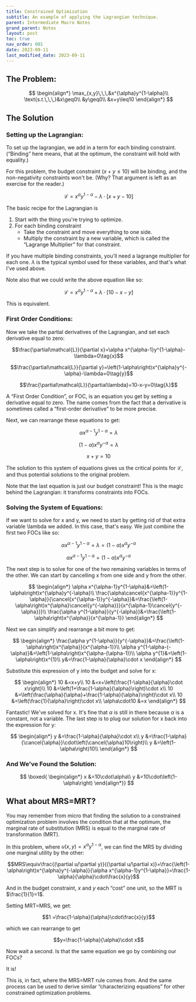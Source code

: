 ```yaml
---
title: Constrained Optimization
subtitle: An example of applying the Lagrangian technique.
parent: Intermediate Macro Notes
grand_parent: Notes
layout: post
toc: true
nav_order: 001
date: 2023-09-11
last_modified_date: 2023-09-11
---
```


## The Problem:

$$
\begin{align*}
\max_{x,y}\,\,\,&x^{\alpha}y^{1-\alpha}\\
\text{s.t.\,\,\,}&x\geq0\\
&y\geq0\\
&x+y\leq10
\end{align*}
$$

## The Solution

### Setting up the Lagrangian:

To set up the lagrangian, we add in a term for each binding constraint. (“Binding” here means, that at the optimum, the constraint will hold with equality.)

For this problem, the budget constraint ($x+y\leq10$) will be binding, and the non-negativity constraints won't be. (Why? That argument is left as an exercise for the reader.)

$$\mathcal{L}=x^{\alpha}y^{1-\alpha}-\lambda\cdot\left[x+y-10\right]$$

The basic recipe for the Lagrangian is 

1. Start with the thing you're trying to optimize.
2. For each binding constraint
    - Take the constraint and move everything to one side.
    - Multiply the constraint by a new variable, which is called the “Lagrange Multiplier” for that constraint.


If you have multiple binding constraints, you'll need a lagrange multiplier for each one. 
$\lambda$ is the typical symbol used for these variables, and that's what I've used above.

Note also that we could write the above equation like so:

$$\mathcal{L}=x^{\alpha}y^{1-\alpha}+\lambda\cdot\left[10-x-y\right]$$

This is equivalent.

### First Order Conditions:

Now we take the partial derivatives of the Lagrangian, and set each derivative equal to zero:

$$\frac{\partial\mathcal{L}}{\partial x}=\alpha x^{\alpha-1}y^{1-\alpha}-\lambda=0\tag{x}$$

$$\frac{\partial\mathcal{L}}{\partial y}=\left(1-\alpha\right)x^{\alpha}y^{-\alpha}-\lambda=0\tag{y}$$

$$\frac{\partial\mathcal{L}}{\partial\lambda}=10-x-y=0\tag{λ}$$



<aside>A “First Order Condition”, or FOC, is an equation you get by setting a derivative equal to zero. The name comes from the fact that a derivative is sometimes called a “first-order derivative” to be more precise.</aside>

Next, we can rearrange these equations to get:

$$\alpha x^{\alpha-1}y^{1-\alpha}=\lambda\tag{x}$$

$$\left(1-\alpha\right)x^{\alpha}y^{-\alpha}=\lambda\tag{y}$$

$$x+y=10\tag{λ}$$

The solution to this system of equations gives us the critical points for $\mathcal{L}$, and thus potential solutions to the original problem.

Note that the last equation is just our budget constraint! This is the magic behind the Lagrangian: it transforms constraints into FOCs.

### Solving the System of Equations:

If we want to solve for x and y, we need to start by getting rid of that extra variable \lambda we added. In this case, that's easy. We just combine the first two FOCs like so:

$$\alpha x^{\alpha-1}y^{1-\alpha}=\lambda=\left(1-\alpha\right)x^{\alpha}y^{-\alpha}$$

$$\alpha x^{\alpha-1}y^{1-\alpha}=\left(1-\alpha\right)x^{\alpha}y^{-\alpha}$$

The next step is to solve for one of the two remaining variables in terms of the other. We can start by cancelling x from one side and y from the other.

$$
\begin{align*}
\alpha x^{\alpha-1}y^{1-\alpha}&=\left(1-\alpha\right)x^{\alpha}y^{-\alpha}\\
\frac{\alpha\cancel{x^{\alpha-1}}y^{1-\alpha}}{\cancel{x^{\alpha-1}}y^{-\alpha}}&=\frac{\left(1-\alpha\right)x^{\alpha}\cancel{y^{-\alpha}}}{x^{\alpha-1}\cancel{y^{-\alpha}}}\\
\frac{\alpha y^{1-\alpha}}{y^{-\alpha}}&=\frac{\left(1-\alpha\right)x^{\alpha}}{x^{\alpha-1}}
\end{align*}
$$

Next we can simplify and rearrange a bit more to get:

$$
\begin{align*}
\frac{\alpha y^{1-\alpha}}{y^{-\alpha}}&=\frac{\left(1-\alpha\right)x^{\alpha}}{x^{\alpha-1}}\\
\alpha y^{1-\alpha-(-\alpha)}&=\left(1-\alpha\right)x^{\alpha-(\alpha-1)}\\
\alpha y^{1}&=\left(1-\alpha\right)x^{1}\\
y&=\frac{1-\alpha}{\alpha}\cdot x
\end{align*}
$$

Substitute this expression of y into the budget and solve for x:

$$
\begin{align*}
10	&=x+y\\
10	&=x+\left(\frac{1-\alpha}{\alpha}\cdot x\right)\\
10	&=\left(1+\frac{1-\alpha}{\alpha}\right)\cdot x\\
10	&=\left(\frac{\alpha}{\alpha}+\frac{1-\alpha}{\alpha}\right)\cdot x\\
10	&=\left(\frac{1}{\alpha}\right)\cdot x\\
\alpha\cdot10	&=x
\end{align*}
$$

Fantastic! We've solved for x. It's fine that $\alpha$ is still in there because $\alpha$ is a constant, not a variable. The last step is to plug our solution for x back into the expression for y:

$$
\begin{align*}
y	&=\frac{1-\alpha}{\alpha}\cdot x\\
y	&=\frac{1-\alpha}{\cancel{\alpha}}\cdot\left(\cancel{\alpha}10\right)\\
y	&=\left(1-\alpha\right)10\\
\end{align*}
$$

### And We've Found the Solution:

$$
\boxed{
\begin{align*}
x	&=10\cdot\alpha\\
y	&=10\cdot\left(1-\alpha\right)
\end{align*}}
$$


## What about MRS=MRT?

You may remember from micro that finding the solution to a constrained optimization problem involves the condition that at the optimum, the marginal rate of substitution (MRS) is equal to the marginal rate of transformation (MRT).

In this problem, where $u(x,y)=x^{\alpha}y^{1-\alpha}$, we can find the MRS by dividing one marginal utility by the other:

$$MRS\equiv\frac{(\partial u/\partial y)}{(\partial u/\partial x)}=\frac{\left(1-\alpha\right)x^{\alpha}y^{-\alpha}}{\alpha x^{\alpha-1}y^{1-\alpha}}=\frac{1-\alpha}{\alpha}\cdot\frac{x}{y}$$

And in the budget constraint, $x$ and $y$ each “cost” one unit, so the MRT is $\frac{1}{1}=1$.

Setting MRT=MRS, we get:

$$1	=\frac{1-\alpha}{\alpha}\cdot\frac{x}{y}$$

which we can rearrange to get

$$y=\frac{1-\alpha}{\alpha}\cdot x$$

Now wait a second. Is that the same equation we go by combining our FOCs? 

It is!

This is, in fact, where the MRS=MRT rule comes from. And the same process can be used to derive similar “characterizing equations” for other constrained optimization problems.

<!--PS: If you ever hear me referring to the “Euler Equation”, this is what I'm referring to.-->